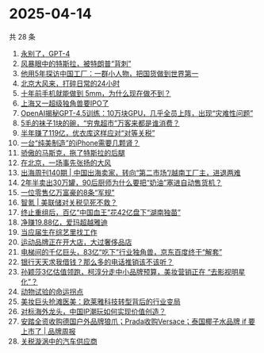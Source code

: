 # 2025-04-14

共 28 条

<!-- BEGIN 36KR -->
<!-- 最后更新时间 2025-04-14 05:10:48 +0800 -->
1. [永别了，GPT-4](https://36kr.com/p/3247912234033664)
1. [风暴眼中的特斯拉，被特朗普“背刺”](https://36kr.com/p/3246667111202824)
1. [他用5年探访中国工厂：一群小人物，把国货做到世界第一](https://36kr.com/p/3247805729497346)
1. [北京大风来，打碎日常的24小时](https://36kr.com/p/3247353185477120)
1. [十年前手机就能做到 5mm，为什么现在做不到？](https://36kr.com/p/3247332034159110)
1. [上海又一超级独角兽要IPO了](https://36kr.com/p/3247916615196929)
1. [OpenAI揭秘GPT-4.5训练：10万块GPU，几乎全员上阵，出现“灾难性问题”](https://36kr.com/p/3248182376079621)
1. [5毛的袜子1块的碗，“穷鬼超市”万客来都是谁消费？](https://36kr.com/p/3246660230414344)
1. [半年赚了119亿，优衣库这样应对“对等关税”](https://36kr.com/p/3246873421209859)
1. [一台“纯美制造”的iPhone需要几颗肾？](https://36kr.com/p/3246749820649481)
1. [骄傲的马斯克，拖了特斯拉的后腿](https://36kr.com/p/3247870895612419)
1. [在北京，一场事先张扬的大风](https://36kr.com/p/3248322530877956)
1. [出海周刊140期 | 中国出海卖家，转向“第二市场”/越南工厂主，进退两难](https://36kr.com/p/3247159808745733)
1. [2年半卖出30万罐，90后厨师为什么要把“奶油”塞进自动售货机？](https://36kr.com/p/3247842621923845)
1. [一位零售亿万富豪的8条“军规”](https://36kr.com/p/3246967576666375)
1. [智氪 | 美联储对关税见死不救？](https://36kr.com/p/3248356698087689)
1. [终止重组后，百亿“中国血王”花42亿盘下“湖南独苗”](https://36kr.com/p/3246612654866435)
1. [净赚19.88亿，爱玛超越雅迪](https://36kr.com/p/3247012546962947)
1. [当应届生在综艺里找工作](https://36kr.com/p/3246983653531911)
1. [运动品牌正在开大店，大过奢侈品店](https://36kr.com/p/3247214376051201)
1. [电梯间的千亿巨头，83亿“吃下”行业独角兽，京东百度终于“解套”](https://36kr.com/p/3247168206414344)
1. [银行天天求我借钱？那么多的电话推销该不该听？](https://36kr.com/p/3248289930094088)
1. [孙颖莎3亿估值领跑，柯淳分走中小品牌预算，美妆营销正在 “去影视明星化”？](https://36kr.com/p/3247168473178632)
1. [动物试验的命运拐点](https://36kr.com/p/3247108968423943)
1. [美妆巨头抢滩医美：欧莱雅科技转型背后的行业变局](https://36kr.com/p/3246975049114114)
1. [对标海外龙头，中国IP潮玩如何实现价值创造？](https://36kr.com/p/3246923848590592)
1. [安踏全资收购德国户外品牌狼爪；Prada收购Versace；泰国椰子水品牌 if 要上市了 | 品牌周报](https://36kr.com/p/3247861321834752)
1. [关税漩涡中的汽车供应商](https://36kr.com/p/3247847919182339)
<!-- END 36KR -->